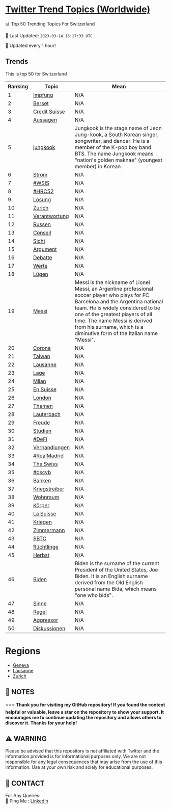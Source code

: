 [Twitter Trend Topics (Worldwide)](https://github.com/ErcinDedeoglu/Twitter-Trend-Topics)
==========


📊 Top 50 Trending Topics For Switzerland

📆 Last Updated: `2023-03-14 16:17:33 UTC`

🔧 Updated every 1 hour!


## Trends

This is top 50 for Switzerland

| Ranking | Topic | Mean |
| ------- | ------------ | ------------ |
| 1 | [Impfung](http://twitter.com/search?q=Impfung) | N/A |
| 2 | [Berset](http://twitter.com/search?q=Berset) | N/A |
| 3 | [Credit Suisse](http://twitter.com/search?q=Credit+Suisse) | N/A |
| 4 | [Aussagen](http://twitter.com/search?q=Aussagen) | N/A |
| 5 | [jungkook](http://twitter.com/search?q=jungkook) | Jungkook is the stage name of Jeon Jung-kook, a South Korean singer, songwriter, and dancer. He is a member of the K-pop boy band BTS. The name Jungkook means "nation's golden maknae" (youngest member) in Korean. |
| 6 | [Strom](http://twitter.com/search?q=Strom) | N/A |
| 7 | [#WSIS](http://twitter.com/search?q=%23WSIS) | N/A |
| 8 | [#HRC52](http://twitter.com/search?q=%23HRC52) | N/A |
| 9 | [Lösung](http://twitter.com/search?q=L%c3%b6sung) | N/A |
| 10 | [Zurich](http://twitter.com/search?q=Zurich) | N/A |
| 11 | [Verantwortung](http://twitter.com/search?q=Verantwortung) | N/A |
| 12 | [Russen](http://twitter.com/search?q=Russen) | N/A |
| 13 | [Conseil](http://twitter.com/search?q=Conseil) | N/A |
| 14 | [Sicht](http://twitter.com/search?q=Sicht) | N/A |
| 15 | [Argument](http://twitter.com/search?q=Argument) | N/A |
| 16 | [Debatte](http://twitter.com/search?q=Debatte) | N/A |
| 17 | [Werte](http://twitter.com/search?q=Werte) | N/A |
| 18 | [Lügen](http://twitter.com/search?q=L%c3%bcgen) | N/A |
| 19 | [Messi](http://twitter.com/search?q=Messi) | Messi is the nickname of Lionel Messi, an Argentine professional soccer player who plays for FC Barcelona and the Argentina national team. He is widely considered to be one of the greatest players of all time. The name Messi is derived from his surname, which is a diminutive form of the Italian name "Messi". |
| 20 | [Corona](http://twitter.com/search?q=Corona) | N/A |
| 21 | [Taiwan](http://twitter.com/search?q=Taiwan) | N/A |
| 22 | [Lausanne](http://twitter.com/search?q=Lausanne) | N/A |
| 23 | [Lage](http://twitter.com/search?q=Lage) | N/A |
| 24 | [Milan](http://twitter.com/search?q=Milan) | N/A |
| 25 | [En Suisse](http://twitter.com/search?q=En+Suisse) | N/A |
| 26 | [London](http://twitter.com/search?q=London) | N/A |
| 27 | [Themen](http://twitter.com/search?q=Themen) | N/A |
| 28 | [Lauterbach](http://twitter.com/search?q=Lauterbach) | N/A |
| 29 | [Freude](http://twitter.com/search?q=Freude) | N/A |
| 30 | [Studien](http://twitter.com/search?q=Studien) | N/A |
| 31 | [#DeFi](http://twitter.com/search?q=%23DeFi) | N/A |
| 32 | [Verhandlungen](http://twitter.com/search?q=Verhandlungen) | N/A |
| 33 | [#RealMadrid](http://twitter.com/search?q=%23RealMadrid) | N/A |
| 34 | [The Swiss](http://twitter.com/search?q=The+Swiss) | N/A |
| 35 | [#bscyb](http://twitter.com/search?q=%23bscyb) | N/A |
| 36 | [Banken](http://twitter.com/search?q=Banken) | N/A |
| 37 | [Kriegstreiber](http://twitter.com/search?q=Kriegstreiber) | N/A |
| 38 | [Wohnraum](http://twitter.com/search?q=Wohnraum) | N/A |
| 39 | [Körper](http://twitter.com/search?q=K%c3%b6rper) | N/A |
| 40 | [La Suisse](http://twitter.com/search?q=La+Suisse) | N/A |
| 41 | [Kriegen](http://twitter.com/search?q=Kriegen) | N/A |
| 42 | [Zimmermann](http://twitter.com/search?q=Zimmermann) | N/A |
| 43 | [$BTC](http://twitter.com/search?q=%24BTC) | N/A |
| 44 | [flüchtlinge](http://twitter.com/search?q=fl%c3%bcchtlinge) | N/A |
| 45 | [Herbst](http://twitter.com/search?q=Herbst) | N/A |
| 46 | [Biden](http://twitter.com/search?q=Biden) | Biden is the surname of the current President of the United States, Joe Biden. It is an English surname derived from the Old English personal name Bida, which means "one who bids". |
| 47 | [Sinne](http://twitter.com/search?q=Sinne) | N/A |
| 48 | [Regel](http://twitter.com/search?q=Regel) | N/A |
| 49 | [Aggressor](http://twitter.com/search?q=Aggressor) | N/A |
| 50 | [Diskussionen](http://twitter.com/search?q=Diskussionen) | N/A |



# Regions

* [Geneva](</Switzerland/Geneva.md>)
* [Lausanne](</Switzerland/Lausanne.md>)
* [Zurich](</Switzerland/Zurich.md>)



## 📝 NOTES

⭐⭐⭐ **Thank you for visiting my GitHub repository! If you found the content helpful or valuable, leave a star on the repository to show your support. It encourages me to continue updating the repository and allows others to discover it. Thanks for your help!**


## ⚠️ WARNING

Please be advised that this repository is not affiliated with Twitter and the information provided is for informational purposes only. We are not responsible for any legal consequences that may arise from the use of this information. Use at your own risk and solely for educational purposes.


## 📨 CONTACT

 For Any Queries:  
            🏓 Ping Me : [LinkedIn](https://www.linkedin.com/in/ercindedeoglu/)
